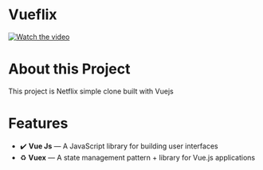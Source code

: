 # Vueflix
[![Watch the video](https://i.imgur.com/ONOmMqc.png)](https://youtu.be/LAnsf9VhVzs)

# About this Project
This project is Netflix simple clone built with Vuejs

# Features

- :heavy_check_mark: **Vue Js** — A JavaScript library for building user interfaces
- :recycle: **Vuex** — A state management pattern + library for Vue.js applications

